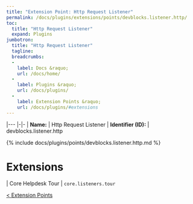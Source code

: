 ```yaml
---
title: "Extension Point: Http Request Listener"
permalink: /docs/plugins/extensions/points/devblocks.listener.http/
toc:
  title: "Http Request Listener"
  expand: Plugins
jumbotron:
  title: "Http Request Listener"
  tagline: 
  breadcrumbs:
  -
    label: Docs &raquo;
    url: /docs/home/
  -
    label: Plugins &raquo;
    url: /docs/plugins/
  -
    label: Extension Points &raquo;
    url: /docs/plugins/#extensions
---
```


|---
|-|-
| **Name:** | Http Request Listener
| **Identifier (ID):** | devblocks.listener.http

{% include docs/plugins/points/devblocks.listener.http.md %}

# Extensions

| Core Helpdesk Tour | `core.listeners.tour`

<div class="section-nav">
	<div class="left">
		<a href="/docs/plugins/extensions/#extension-points" class="prev">&lt; Extension Points</a>
	</div>
	<div class="right align-right">
	</div>
</div>
<div class="clear"></div>